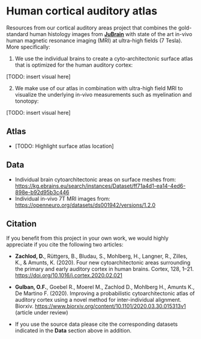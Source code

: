 # Human cortical auditory atlas
Resources from our cortical auditory areas project that combines the gold-standard human histology images from [**JuBrain**](https://jubrain.fz-juelich.de) with state of the art in-vivo human magnetic resonance imaging (MRI) at ultra-high fields (7 Tesla). More specifically:

1. We use the individual brains to create a cyto-architectonic surface atlas that is optimized for the human auditory cortex:

[TODO: insert visual here]

2. We make use of our atlas in combination with ultra-high field MRI to visualize the underlying in-vivo measurements such as myelination and tonotopy:

[TODO: insert visual here]


## Atlas 
- [TODO: Highlight surface atlas location]

## Data
- Individual brain cytoarchitectonic areas on surface meshes from:  
<https://kg.ebrains.eu/search/instances/Dataset/ff71a4d1-ea14-4ed6-898e-b92d95b3c446>
- Individual in-vivo 7T MRI images from:  
<https://openneuro.org/datasets/ds001942/versions/1.2.0>

## Citation
If you benefit from this project in your own work, we would highly appreciate if you cite the following two articles:
- **Zachlod, D.**, Rüttgers, B., Bludau, S., Mohlberg, H., Langner, R., Zilles, K., & Amunts, K. (2020). Four new cytoarchitectonic areas surrounding the primary and early auditory cortex in human brains. Cortex, 128, 1–21. <https://doi.org/10.1016/j.cortex.2020.02.021>

- **Gulban, O.F.**, Goebel R., Moerel M., Zachlod D., Mohlberg H., Amunts K., De Martino F. (2020). Improving a probabilistic cytoarchitectonic atlas of auditory cortex using a novel method for inter-individual alignment. Biorxiv. <https://www.biorxiv.org/content/10.1101/2020.03.30.015313v1> (article under review)

- If you use the source data please cite the corresponding datasets indicated in the **Data** section above in addition.

